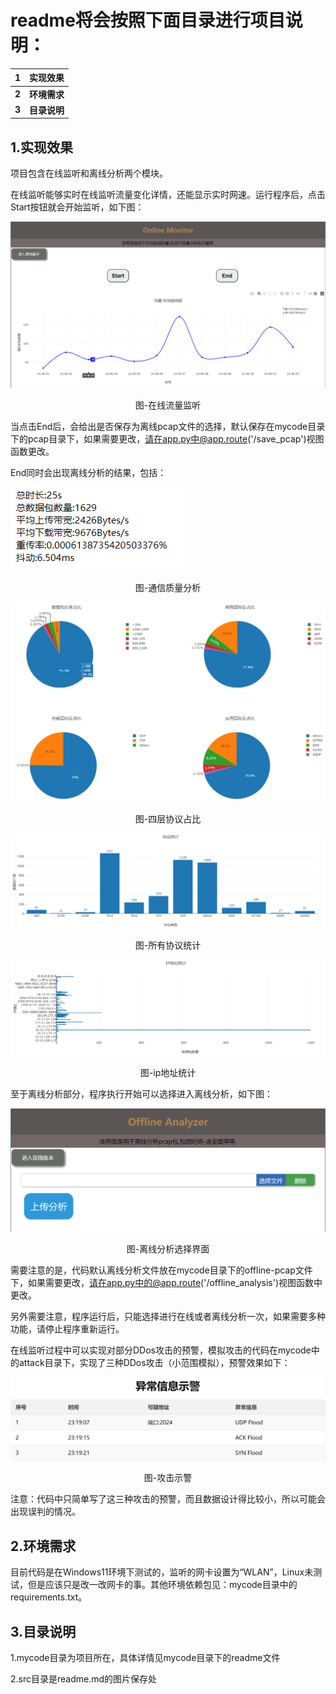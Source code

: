 # readme将会按照下面目录进行项目说明：

| 1     | 实现效果     |
| ----- | :----------- |
| **2** | **环境需求** |
| **3** | **目录说明** |

## 1.实现效果

项目包含在线监听和离线分析两个模块。

在线监听能够实时在线监听流量变化详情，还能显示实时网速。运行程序后，点击Start按钮就会开始监听，如下图：

![image-20240518144713223](./src/online-monitor.png)

<center>
    图-在线流量监听
</center>

当点击End后，会给出是否保存为离线pcap文件的选择，默认保存在mycode目录下的pcap目录下，如果需要更改，请在app.py中@app.route('/save_pcap')视图函数更改。

End同时会出现离线分析的结果，包括：

![](./src/commuication-quality.png)

<center>图-通信质量分析</center>

![image-20240518145643727](./src/protocol-proportion.png)

<center>
    图-四层协议占比
</center>

![image-20240518145809400](./src/all-protocols.png)

<center>
    图-所有协议统计
</center>

![image-20240518145906998](./src/ipaddr-count.png)

<center>
    图-ip地址统计
</center>

至于离线分析部分，程序执行开始可以选择进入离线分析，如下图：

![image-20240518150144198](./src/offline-analysis.png)

<center>
    图-离线分析选择界面
</center>

需要注意的是，代码默认离线分析文件放在mycode目录下的offline-pcap文件下，如果需要更改，请在app.py中的@app.route('/offline_analysis')视图函数中更改。

另外需要注意，程序运行后，只能选择进行在线或者离线分析一次，如果需要多种功能，请停止程序重新运行。

在线监听过程中可以实现对部分DDos攻击的预警，模拟攻击的代码在mycode中的attack目录下，实现了三种DDos攻击（小范围模拟），预警效果如下：

![image-20240518151234199](./src/attack-detect.png)

<center>
    图-攻击示警
</center>

注意：代码中只简单写了这三种攻击的预警，而且数据设计得比较小，所以可能会出现误判的情况。

## 2.环境需求

目前代码是在Windows11环境下测试的，监听的网卡设置为“WLAN”，Linux未测试，但是应该只是改一改网卡的事。其他环境依赖包见：mycode目录中的requirements.txt。

## 3.目录说明

1.mycode目录为项目所在，具体详情见mycode目录下的readme文件

2.src目录是readme.md的图片保存处
